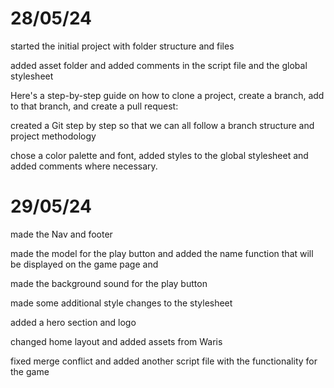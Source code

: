 # 28/05/24

started the initial project with folder structure and files

added asset folder and added comments in the script file and the global stylesheet

Here's a step-by-step guide on how to clone a project, create a branch, add to that branch, and create a pull request:

created a Git step by step so that we can all follow a branch structure and project methodology

chose a color palette and font, added styles to the global stylesheet and added comments where necessary.

# 29/05/24

made the Nav and footer

made the model for the play button and added the name function that will be displayed on the game page and

made the background sound for the play button

made some additional style changes to the stylesheet

added a hero section and logo

changed home layout and added assets from Waris

fixed merge conflict and added another script file with the functionality for the game
